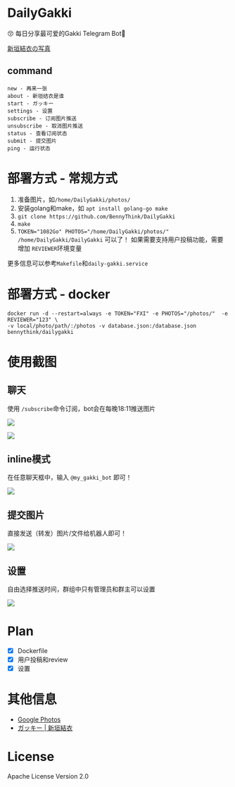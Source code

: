 # DailyGakki
😚 每日分享最可爱的Gakki
Telegram Bot🤖️

[新垣結衣の写真](https://t.me/my_gakki_bot)

## command
```
new - 再来一张
about - 新垣结衣是谁
start - ガッキー
settings - 设置
subscribe - 订阅图片推送
unsubscribe - 取消图片推送
status - 查看订阅状态
submit - 提交图片
ping - 运行状态
```

# 部署方式 - 常规方式
1. 准备图片，如`/home/DailyGakki/photos/`
2. 安装golang和make，如 `apt install golang-go make`
3. `git clone https://github.com/BennyThink/DailyGakki`
4. `make`
5. `TOKEN="1082Go" PHOTOS="/home/DailyGakki/photos/" /home/DailyGakki/DailyGakki`
可以了！ 如果需要支持用户投稿功能，需要增加 `REVIEWER`环境变量

更多信息可以参考`Makefile`和`daily-gakki.service`

# 部署方式 - docker

```shell script
docker run -d --restart=always -e TOKEN="FXI" -e PHOTOS="/photos/"  -e REVIEWER="123" \
-v local/photo/path/:/photos -v database.json:/database.json
bennythink/dailygakki
```

# 使用截图

## 聊天

使用 `/subscribe`命令订阅，bot会在每晚18:11推送图片

![](assets/1.png)

![](assets/2.png)

## inline模式

在任意聊天框中，输入 `@my_gakki_bot` 即可！

![](assets/inline.jpg)

## 提交图片

直接发送（转发）图片/文件给机器人即可！

![](assets/review.png)

## 设置

自由选择推送时间，群组中只有管理员和群主可以设置

![](assets/settings.png)

# Plan

- [x] Dockerfile
- [x] 用户投稿和review
- [x] 设置

# 其他信息

* [Google Photos](https://photos.app.goo.gl/2aLeoBiRypWRR8yY9)
* [ガッキー | 新垣結衣](https://gakki.photos/)

# License

Apache License Version 2.0
